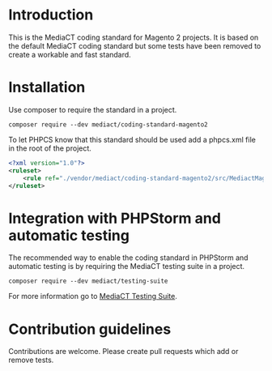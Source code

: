 # Introduction

This is the MediaCT coding standard for Magento 2 projects. It is based on 
the default MediaCT coding standard but some tests have been removed to create
a workable and fast standard.

# Installation

Use composer to require the standard in a project.

```shell
composer require --dev mediact/coding-standard-magento2
```

To let PHPCS know that this standard should be used add a phpcs.xml file in the
root of the project.

```xml
<?xml version="1.0"?>
<ruleset>
    <rule ref="./vendor/mediact/coding-standard-magento2/src/MediactMagento2"/>
</ruleset>
```

# Integration with PHPStorm and automatic testing

The recommended way to enable the coding standard in PHPStorm and automatic
testing is by requiring the MediaCT testing suite in a project.

```shell
composer require --dev mediact/testing-suite
```

For more information go to [MediaCT Testing Suite](https://github.com/mediact/testing-suite).

# Contribution guidelines

Contributions are welcome. Please create pull requests which add or remove
tests.
